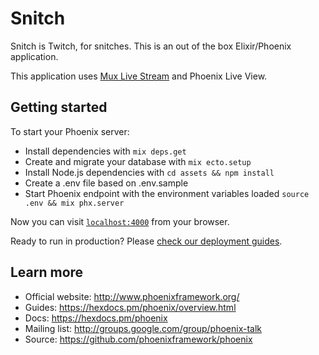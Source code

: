 # Snitch

Snitch is Twitch, for snitches. This is an out of the box Elixir/Phoenix
application.

This application uses [Mux Live Stream](https://mux.com/live) and Phoenix Live View.

## Getting started

To start your Phoenix server:

  * Install dependencies with `mix deps.get`
  * Create and migrate your database with `mix ecto.setup`
  * Install Node.js dependencies with `cd assets && npm install`
  * Create a .env file based on .env.sample
  * Start Phoenix endpoint with the environment variables loaded `source .env && mix phx.server`

Now you can visit [`localhost:4000`](http://localhost:4000) from your browser.

Ready to run in production? Please [check our deployment guides](https://hexdocs.pm/phoenix/deployment.html).

## Learn more

  * Official website: http://www.phoenixframework.org/
  * Guides: https://hexdocs.pm/phoenix/overview.html
  * Docs: https://hexdocs.pm/phoenix
  * Mailing list: http://groups.google.com/group/phoenix-talk
  * Source: https://github.com/phoenixframework/phoenix

